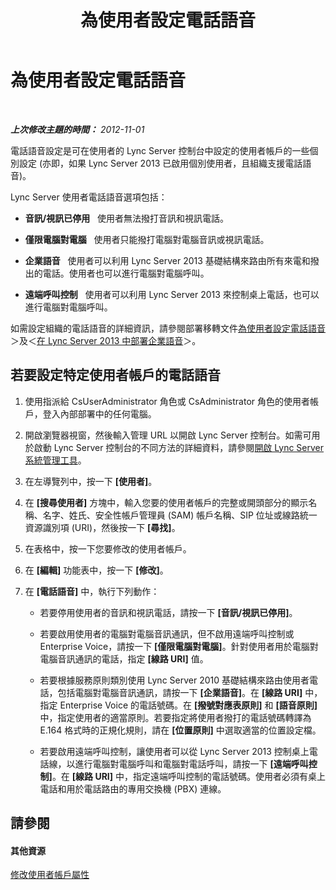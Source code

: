 ﻿---
title: 為使用者設定電話語音
TOCTitle: 為使用者設定電話語音
ms:assetid: 4546432e-c839-4517-a2c5-bc0d4d8c6a03
ms:mtpsurl: https://technet.microsoft.com/zh-tw/library/Gg520988(v=OCS.15)
ms:contentKeyID: 49290768
ms.date: 08/10/2015
mtps_version: v=OCS.15
ms.translationtype: HT
---

# 為使用者設定電話語音

 

_**上次修改主題的時間：** 2012-11-01_

電話語音設定是可在使用者的 Lync Server 控制台中設定的使用者帳戶的一些個別設定 (亦即，如果 Lync Server 2013 已啟用個別使用者，且組織支援電話語音)。

Lync Server 使用者電話語音選項包括：

  - **音訊/視訊已停用**   使用者無法撥打音訊和視訊電話。

  - **僅限電腦對電腦**   使用者只能撥打電腦對電腦音訊或視訊電話。

  - **企業語音**   使用者可以利用 Lync Server 2013 基礎結構來路由所有來電和撥出的電話。使用者也可以進行電腦對電腦呼叫。

  - **遠端呼叫控制**   使用者可以利用 Lync Server 2013 來控制桌上電話，也可以進行電腦對電腦呼叫。

如需設定組織的電話語音的詳細資訊，請參閱部署移轉文件[為使用者設定電話語音](lync-server-2013-configure-telephony-for-a-user.md)＞及＜[在 Lync Server 2013 中部署企業語音](lync-server-2013-deploying-enterprise-voice.md)＞。

## 若要設定特定使用者帳戶的電話語音

1.  使用指派給 CsUserAdministrator 角色或 CsAdministrator 角色的使用者帳戶，登入內部部署中的任何電腦。

2.  開啟瀏覽器視窗，然後輸入管理 URL 以開啟 Lync Server 控制台。如需可用於啟動 Lync Server 控制台的不同方法的詳細資料，請參閱[開啟 Lync Server 系統管理工具](lync-server-2013-open-lync-server-administrative-tools.md)。

3.  在左導覽列中，按一下 **\[使用者\]**。

4.  在 **\[搜尋使用者\]** 方塊中，輸入您要的使用者帳戶的完整或開頭部分的顯示名稱、名字、姓氏、安全性帳戶管理員 (SAM) 帳戶名稱、SIP 位址或線路統一資源識別項 (URI)，然後按一下 **\[尋找\]**。

5.  在表格中，按一下您要修改的使用者帳戶。

6.  在 **\[編輯\]** 功能表中，按一下 **\[修改\]**。

7.  在 **\[電話語音\]** 中，執行下列動作：
    
      - 若要停用使用者的音訊和視訊電話，請按一下 **\[音訊/視訊已停用\]**。
    
      - 若要啟用使用者的電腦對電腦音訊通訊，但不啟用遠端呼叫控制或 Enterprise Voice，請按一下 **\[僅限電腦對電腦\]**。針對使用者用於電腦對電腦音訊通訊的電話，指定 **\[線路 URI\]** 值。
    
      - 若要根據服務原則類別使用 Lync Server 2010 基礎結構來路由使用者電話，包括電腦對電腦音訊通訊，請按一下 **\[企業語音\]**。在 **\[線路 URI\]** 中，指定 Enterprise Voice 的電話號碼。在 **\[撥號對應表原則\]** 和 **\[語音原則\]** 中，指定使用者的適當原則。若要指定將使用者撥打的電話號碼轉譯為 E.164 格式時的正規化規則，請在 **\[位置原則\]** 中選取適當的位置設定檔。
    
      - 若要啟用遠端呼叫控制，讓使用者可以從 Lync Server 2013 控制桌上電話線，以進行電腦對電腦呼叫和電腦對電話呼叫，請按一下 **\[遠端呼叫控制\]**。在 **\[線路 URI\]** 中，指定遠端呼叫控制的電話號碼。使用者必須有桌上電話和用於電話路由的專用交換機 (PBX) 連線。

## 請參閱

#### 其他資源

[修改使用者帳戶屬性](lync-server-2013-modifying-user-account-properties.md)

